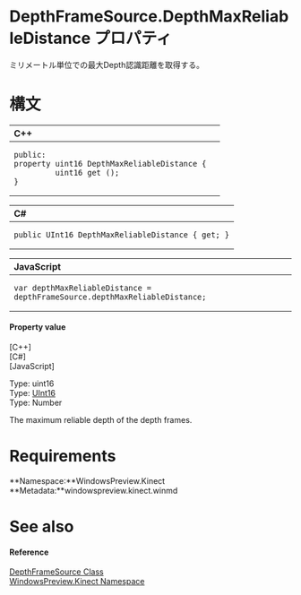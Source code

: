 DepthFrameSource.DepthMaxReliableDistance プロパティ  
==================================================  

ミリメートル単位での最大Depth認識距離を取得する。
<span id="syntaxSection"></span>

構文
======  

<table>
<colgroup>
<col width="100%" />
</colgroup>
<thead>
<tr class="header">
<th align="left">C++</th>
</tr>
</thead>
<tbody>
<tr class="odd">
<td align="left"><pre><code>public:  
property uint16 DepthMaxReliableDistance {  
         uint16 get ();  
}</code></pre></td>
</tr>
</tbody>
</table>

<table>
<colgroup>
<col width="100%" />
</colgroup>
<thead>
<tr class="header">
<th align="left">C#</th>
</tr>
</thead>
<tbody>
<tr class="odd">
<td align="left"><pre><code>public UInt16 DepthMaxReliableDistance { get; }</code></pre></td>
</tr>
</tbody>
</table>

<table>
<colgroup>
<col width="100%" />
</colgroup>
<thead>
<tr class="header">
<th align="left">JavaScript</th>
</tr>
</thead>
<tbody>
<tr class="odd">
<td align="left"><pre><code>var depthMaxReliableDistance = depthFrameSource.depthMaxReliableDistance;</code></pre></td>
</tr>
</tbody>
</table>

<span id="ID4ER"></span>
#### Property value  

[C++]   
 [C\#]   
 [JavaScript]   

Type: uint16  
Type: [UInt16](http://msdn.microsoft.com/en-us/library/system.uint16.aspx)  
Type: Number  

The maximum reliable depth of the depth frames.  

<span id="requirements"></span>

Requirements  
============  

**Namespace:**WindowsPreview.Kinect  
**Metadata:**windowspreview.kinect.winmd  

<span id="ID4E6"></span>

See also  
========  

<span id="ID4EBB"></span>
#### Reference  

[DepthFrameSource Class](../../DepthFrameSource_Class.md)  
 [WindowsPreview.Kinect Namespace](../../../Kinect.md)  



<!--Please do not edit the data in the comment block below.-->
<!--
TOCTitle : DepthMaxReliableDistance Property
RLTitle : DepthFrameSource.DepthMaxReliableDistance Property
KeywordK : DepthMaxReliableDistance property
KeywordK : DepthFrameSource.DepthMaxReliableDistance property
KeywordF : WindowsPreview.Kinect.DepthFrameSource.DepthMaxReliableDistance
KeywordF : DepthFrameSource.DepthMaxReliableDistance
KeywordF : DepthMaxReliableDistance
KeywordF : WindowsPreview.Kinect.DepthFrameSource.DepthMaxReliableDistance
KeywordA : P:WindowsPreview.Kinect.DepthFrameSource.DepthMaxReliableDistance
AssetID : P:WindowsPreview.Kinect.DepthFrameSource.DepthMaxReliableDistance
Locale : en-us
CommunityContent : 1
APIType : Managed
APILocation : windowspreview.kinect.winmd
APIName : WindowsPreview.Kinect.DepthFrameSource.DepthMaxReliableDistance
TargetOS : Windows
TopicType : kbSyntax
DevLang : VB
DevLang : CSharp
DevLang : JavaScript
DevLang : C++
DocSet : K4Wv2
ProjType : K4Wv2Proj
Technology : Kinect for Windows
Product : Kinect for Windows SDK v2
productversion : 20
-->
